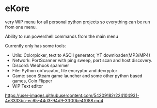# eKore
very WIP menu for all personal python projects so everything can be run from one menu.

Ability to run powershell commands from the main menu

Currently only has some tools:
- Utils: Colorpicker, text to ASCII generator, YT downloader(MP3/MP4)
- Network: PortScanner with ping sweep, port scan and host discovery.
- Discord: Webhook spammer
- File: Python obfuscator, file encryptor and decryptor
- Game: soon Steam game launcher and some other python based games, Coin Flipper
- WIP Text editor


https://user-images.githubusercontent.com/54209182/224104931-4e3333bc-ec65-44d3-94d9-3ff00be4f088.mp4
